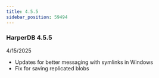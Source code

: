 ```yaml
---
title: 4.5.5
sidebar_position: 59494
---
```


### HarperDB 4.5.5

4/15/2025

- Updates for better messaging with symlinks in Windows
- Fix for saving replicated blobs
